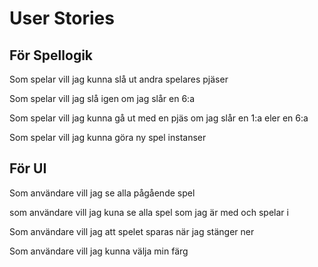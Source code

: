 # User Stories

## För Spellogik

Som spelar vill jag kunna slå ut andra spelares pjäser

Som spelar vill jag slå igen om jag slår en 6:a

Som spelar vill jag kunna gå ut med en pjäs om jag slår en 1:a eler en 6:a

Som spelar vill jag kunna göra ny spel instanser


## För UI

Som användare vill jag se alla pågående spel

som användare vill jag kuna se alla spel som jag är med och spelar i

Som användare vill jag att spelet sparas när jag stänger ner

Som användare vill jag kunna välja min färg
